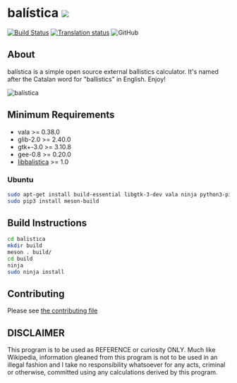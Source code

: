 # balística ![](https://raw.githubusercontent.com/fusilero/balistica/master/data/icons/48x48/apps/balistica.png)
[![Build Status](https://travis-ci.org/fusilero/balistica.svg?branch=master)](https://travis-ci.org/fusliero/balistica)
[![Translation status](https://translate.fedoraproject.org/widgets/balistica/-/svg-badge.svg)](https://translate.fedoraproject.org/engage/balistica/?utm_source=widget)
![GitHub](https://img.shields.io/github/license/fusilero/balistica)

## About
balística is a simple open source external ballistics calculator. It's 
named after the Catalan word for "ballistics" in English. Enjoy!

![balística](https://fusliero.github.io/balistica/img/drag_calculation.png)

## Minimum Requirements
* vala >= 0.38.0
* glib-2.0 >= 2.40.0
* gtk+-3.0 >= 3.10.8
* gee-0.8 >= 0.20.0
* [libbalistica](https://github.com/fusilero/libbalistica) >= 1.0

### Ubuntu
```bash
sudo apt-get install build-essential libgtk-3-dev vala ninja python3-pip
sudo pip3 install meson-build
```

## Build Instructions
```bash
cd balistica
mkdir build
meson . build/
cd build
ninja
sudo ninja install
```

## Contributing
Please see [the contributing file](https://github.com/fusliero/balistica/blob/master/CONTRIBUTING.md)

## DISCLAIMER
This program is to be used as REFERENCE or curiosity ONLY. Much like
Wikipedia, information gleaned from this program is not to be 
used in an illegal fashion and I take no responsibility whatsoever
for any acts, criminal or otherwise, committed using any calculations 
derived by this program.
